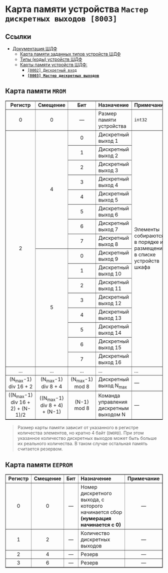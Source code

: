# Карта памяти устройства `Мастер дискретных выходов [8003]`

## Ссылки

- [Документация ШДФ](/shdf/)
  - [Карта памяти заданных типов устройств ШДФ](/shdf/devices-map.md)
  - [Типы (коды) устройств ШДФ](/shdf/device-types.md)
  - [Карты памяти устройств ШДФ:](/shdf/maps/)
    - [`[0002] Дискретный вход`](/shdf/maps/di%20[0002].md)
    - [**`[8003] Мастер дискретных выходов`**](/shdf/maps/mdo%20[8003].md)

## Карта памяти `MROM`

<table summary="Карта памяти `MROM`" border="1">
    <tbody valign="center" align="center">
        <tr>
            <td><strong>Регистр</strong></td>
            <td><strong>Смещение</strong></td>
            <td><strong>Бит</strong></td>
            <td align="left"><strong>Назначение</strong></td>
            <td align="left"><strong>Примечание</strong></td>
        </tr>
        <tr>
            <td>0</td>
            <td>0</td>
            <td>—</td>
            <td align="left">Размер памяти устройства</td>
            <td align="left"><code>int32</code></td>
        </tr>
        <tr>
            <td rowspan="16">2</td>
            <td rowspan="8">4</td>
            <td>0</td>
            <td align="left">Дискретный выход 1</td>
            <td rowspan="16" align="left">Элементы собираются в порядке их размещения в списке устройств шкафа</td>
        </tr>
        <tr>
            <td>1</td>
            <td align="left">Дискретный выход 2</td>
        </tr>
        <tr>
            <td>2</td>
            <td align="left">Дискретный выход 3</td>
        </tr>
        <tr>
            <td>3</td>
            <td align="left">Дискретный выход 4</td>
        </tr>
        <tr>
            <td>4</td>
            <td align="left">Дискретный выход 5</td>
        </tr>
        <tr>
            <td>5</td>
            <td align="left">Дискретный выход 6</td>
        </tr>
        <tr>
            <td>6</td>
            <td align="left">Дискретный выход 7</td>
        </tr>
        <tr>
            <td>7</td>
            <td align="left">Дискретный выход 8</td>
        </tr>
            <td rowspan="8">5</td>
            <td>0</td>
            <td align="left">Дискретный выход 9</td>
        </tr>
        <tr>
            <td>1</td>
            <td align="left">Дискретный выход 10</td>
        </tr>
        <tr>
            <td>2</td>
            <td align="left">Дискретный выход 11</td>
        </tr>
        <tr>
            <td>3</td>
            <td align="left">Дискретный выход 12</td>
        </tr>
        <tr>
            <td>4</td>
            <td align="left">Дискретный выход 13</td>
        </tr>
        <tr>
            <td>5</td>
            <td align="left">Дискретный выход 14</td>
        </tr>
        <tr>
            <td>6</td>
            <td align="left">Дискретный выход 15</td>
        </tr>
        <tr>
            <td>7</td>
            <td align="left">Дискретный выход 16</td>
        </tr>
        <tr>
            <td>...</td>
            <td>...</td>
            <td>...</td>
            <td align="left">...</td>
            <td align="left">...</td>
        </tr>
        <tr>
            <td>(N<sub>max</sub>-1) div 16 + 2</td>
            <td>(N<sub>max</sub>-1) div 8 + 4</td>
            <td>(N<sub>max</sub>-1) mod 8</td>
            <td align="left">Дискретный выход N<sub>max</sub></td>
            <td align="left">—</td>
        </tr>
        <tr>
            <td>((N<sub>max</sub>-1) div 16 + 2) + (N-1)/2</td>
            <td>((N<sub>max</sub>-1) div 8 + 4) + (N-1)</td>
            <td>(N-1) mod 8</td>
            <td align="left">Команда управления дискретным выходом N</td>
            <td align="left">—</td>
        </tr>
    </tbody>
</table>

> Размер карты памяти зависит от указанного в регистре  количества элементов, но кратно 4 байт (`DWORD`). При этом указанное количество дискретных выходов может быть больше их реального количества. В таком случае остальная память считается резервом.

## Карта памяти `EEPROM`

<table summary="Карта памяти `EEPROM`" border="1">
    <tbody valign="center" align="center">
        <tr>
            <td><strong>Регистр</strong></td>
            <td><strong>Смещение</strong></td>
            <td><strong>Бит</strong></td>
            <td align="left"><strong>Назначение</strong></td>
            <td align="left"><strong>Примечание</strong></td>
        </tr>
        <tr>
            <td>0</td>
            <td>0</td>
            <td>—</td>
            <td align="left">Номер дискретного выхода, с которого начинается сбор <strong>(нумерация начинается с 0)</strong></td>
            <td>—</td>
        </tr>
        <tr>
            <td>1</td>
            <td>2</td>
            <td>—</td>
            <td align="left">Количество дискретных выходов</td>
            <td>—</td>
        </tr>
        <tr>
            <td>2</td>
            <td>4</td>
            <td>—</td>
            <td align="left">Резерв</td>
            <td>—</td>
        </tr>
        <tr>
            <td>3</td>
            <td>6</td>
            <td>—</td>
            <td align="left">Резерв</td>
            <td>—</td>
        </tr>
    </tbody>
</table>

